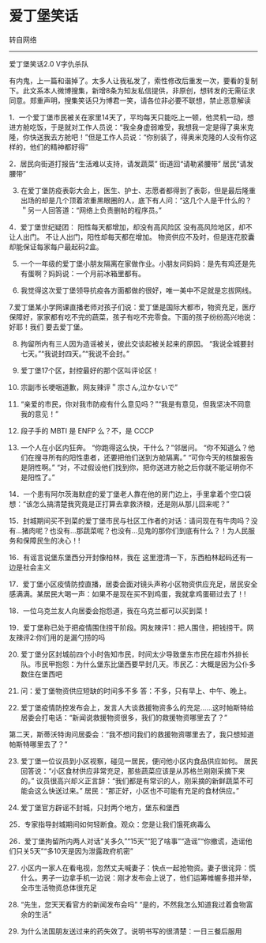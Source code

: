 # 爱丁堡笑话

转自网络

---

爱丁堡笑话2.0
V字仇杀队

有内鬼，上一篇和谐掉了。太多人让我私发了，索性修改后重发一次，要看的复制下。此文系本人微博搜集，新增8条为知友私信提供，非原创，想转发的无需征求同意。郑重声明，搜集笑话只为博君一笑，请各位非必要不联想，禁止恶意解读

1．一个爱丁堡市民被关在家里14天了，平均每天只能吃上一顿，他灵机一动，想进方舱吃饭，于是就对工作人员说：“我全身虚弱难受，我想我一定是得了奥米克隆，你快送我去方舱吧！”但是工作人员说：“你别装了，得奥米克隆的人没有你这样的，他们的精神都好得”

2．居民向街道打报告“生活难以支持，请发蔬菜”
街道回“请勒紧腰带”
居民“请发腰带”

3. 在爱丁堡防疫表彰大会上，医生、护士、志愿者都得到了表彰，但是最后隆重出场的却是几个顶着浓重黑眼圈的人，底下有人问：“这几个人是干什么的？＂另一人回答道：“网络上负责删帖的程序员。”

4．爱丁堡世纪疑团：
阳性每天都增加，却没有高风险区
没有高风险地区，却不让人出门。
不让人出门，阳性却每天都在增加。
物资供应不及时，但是连花胶囊却能保证每家每户最起码2盒。

5. 一个一年级的爱丁堡小朋友隔离在家做作业。小朋友问妈妈：是先有鸡还是先有蛋啊？妈妈说：一个月前冰箱里都有。

6. 我觉得这次爱丁堡领导抗疫各方面都做的很好，唯一美中不足就是忘拔网线。

7.爱丁堡某小学网课直播老师对孩子们说：爱丁堡是国际大都市，物资充足，医疗保障好，家家都有吃不完的蔬菜，孩子有吃不完零食。下面的孩子纷纷高兴地说：好耶！我们
要去爱丁堡。

8. 拘留所内有三人因为造谣被关，彼此交谈起被关起来的原因。
“我说全城要封七天。”“我说封四天。”“我说不会封。”

9. 爱丁堡17个区，封控最好的那个区叫评论区！

10. 宗副市长哽咽道歉，网友辣评＂宗さん,泣かないで”

11. “亲爱的市民，你对我市防疫有什么意见吗？”“我是有意见，但我坚决不同意我的意见！”

12. 段子手的 MBTI 是 ENFP 么？不，是 CCCP

13. 一个人在小区内狂奔。
“你跑得这么快，干什么？”邻居问。
“你不知道么？他们在搜寻所有的阳性患者，还要把他们送到方舱隔离。”
“可你今天的核酸报告是阴性啊。”
“对，不过假设他们找到你，把你送进方舱之后你就不能证明你不是阳性了。”

14．一个患有阿尔茨海默症的爱丁堡老人靠在他的房门边上，手里拿着个空口袋想：“该怎么搞清楚我究竟是正打算去拿救济粮，还是刚从那儿回来呢？”

15．封城期间买不到菜的爱丁堡市民与社区工作者的对话：请问现在有牛肉吗？没有…猪肉呢？也没有…那蔬菜呢？也没有…见鬼的那你们到底有什么？！为人民服务和保障民生的决心！!

16．有谣言说堡东堡西分开封像柏林，我在 这里澄清一下，东西柏林起码还有一边是社会主义

17．爱丁堡小区疫情防控直播，居委会面对镜头声称小区物资供应充足，居民安全感满满。某居民大喝一声：如果不是现在买不到鸡蛋，我就拿鸡蛋砸过去了！!

18．一位乌克兰友人向居委会抱怨道，我在乌克兰都可以买到菜！

19．爱丁堡称已处于把疫情围住捞干阶段。网友辣评1：把人围住，把钱捞干。网友辣评2:你们用的是漏勺捞的吗

20. 爱丁堡分区封城前四个小时告知市民，时间太少导致堡东市民在超市外排长队。市民甲抱怨：为什么堡东比堡西要早封几天。市民乙：大概是因为公仆多数住在堡西吧

21. 问：爱丁堡物资供应短缺的时间多不多
答：不多，只有早上、中午、晚上。

22. 爱丁堡疫情防控发布会上，发言人大谈救援物资多么的充足……这时帕斯特给居委会打电话：“新闻说救援物资很多，我们的救援物资哪里去了？”

第二天，斯蒂沃特询问居委会：“我不想问我们的救援物资哪里去了，我只想知道帕斯特哪里去了？”

23. 爱丁堡一位议员到小区视察，碰见一居民，便问他小区内食品供应如何。
居民回答说：“小区食材供应非常充足，那些蔬菜应该是从苏格兰刚刚采摘下来的。”
议员很高兴却义正言辞：“我们都是有常识的人，刚采摘的新鲜蔬菜不可能会这么快送过来。”
居民：“那正好，小区也不可能有充足的食材供应。”

24. 爱丁堡官方辟谣不封城，只封两个地方，堡东和堡西

25．专家指导封城期间如何轻断食。观众：您是让我们饿死病毒么

26．爱丁堡拘留所内两人对话“关多久”“15天”“犯了啥事”“造谣”“你撤谎，造谣他们只关5天”“多10天是因为泄露政府机密”

27. 小区内一家人在看电视，忽然丈夫喊妻子：快点一起抢物资。妻子很诧异：慌什么。男子一边拿手机一边说：刚才发布会上说了，他们运筹帷幄多措并举，全市生活物资总体很充足

28. “先生，您天天看官方的新闻发布会吗”
“是的，不然我怎么知道我过着食物富余的生活”

29. 为什么法国朋友送过来的药失效了。说明书写的很清楚：一日三餐后服用